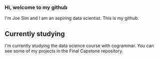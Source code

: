 ### Hi, welcome to my github 
I'm Joe Sim and I am an aspiring data scientist. This is my github. 


## Currently studying
I'm currently studying the data science course with cogrammar. You can see some of my projects in the Final Capstone repository. 
